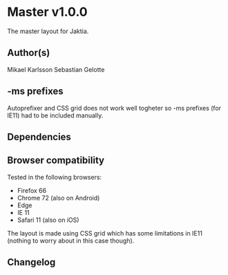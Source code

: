 # Master v1.0.0

The master layout for Jaktia.

## Author(s)

Mikael Karlsson
Sebastian Gelotte

## -ms prefixes

Autoprefixer and CSS grid does not work well togheter so -ms prefixes (for IE11) had to be included manually.

## Dependencies



## Browser compatibility

Tested in the following browsers:

- Firefox 66
- Chrome 72 (also on Android)
- Edge
- IE 11
- Safari 11 (also on iOS)

The layout is made using CSS grid which has some limitations in IE11 (nothing to worry about in this case though).

## Changelog

